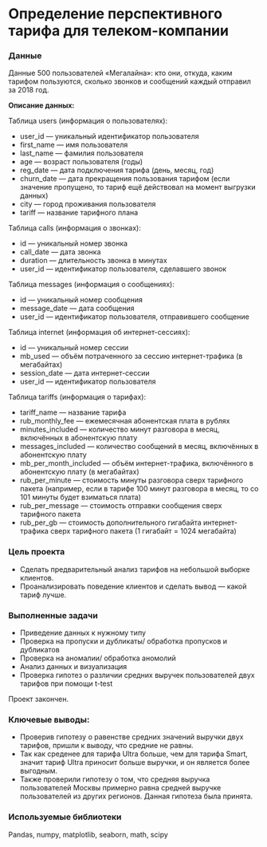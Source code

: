 # Определение перспективного тарифа для телеком-компании

### Данные
Данные 500 пользователей «Мегалайна»: кто они, откуда, каким тарифом пользуются, сколько звонков и сообщений каждый отправил за 2018 год.

**Описание данных:** 

Таблица users (информация о пользователях):
- user_id — уникальный идентификатор пользователя
- first_name — имя пользователя
- last_name — фамилия пользователя
- age — возраст пользователя (годы)
- reg_date — дата подключения тарифа (день, месяц, год)
- churn_date — дата прекращения пользования тарифом (если значение пропущено, то тариф ещё действовал на момент выгрузки данных)
- city — город проживания пользователя
- tariff — название тарифного плана

Таблица calls (информация о звонках):
- id — уникальный номер звонка
- call_date — дата звонка
- duration — длительность звонка в минутах
- user_id — идентификатор пользователя, сделавшего звонок

Таблица messages (информация о сообщениях):
- id — уникальный номер сообщения
- message_date — дата сообщения
- user_id — идентификатор пользователя, отправившего сообщение

Таблица internet (информация об интернет-сессиях):
- id — уникальный номер сессии
- mb_used — объём потраченного за сессию интернет-трафика (в мегабайтах)
- session_date — дата интернет-сессии
- user_id — идентификатор пользователя

Таблица tariffs (информация о тарифах):
- tariff_name — название тарифа
- rub_monthly_fee — ежемесячная абонентская плата в рублях
- minutes_included — количество минут разговора в месяц, включённых в абонентскую плату
- messages_included — количество сообщений в месяц, включённых в абонентскую плату
- mb_per_month_included — объём интернет-трафика, включённого в абонентскую плату (в мегабайтах)
- rub_per_minute — стоимость минуты разговора сверх тарифного пакета (например, если в тарифе 100 минут разговора в месяц, то со 101 минуты будет взиматься плата)
- rub_per_message — стоимость отправки сообщения сверх тарифного пакета
- rub_per_gb — стоимость дополнительного гигабайта интернет-трафика сверх тарифного пакета (1 гигабайт = 1024 мегабайта)


### Цель проекта

- Cделать предварительный анализ тарифов на небольшой выборке клиентов.
- Проанализировать поведение клиентов и сделать вывод — какой тариф лучше.

### Выполненные задачи

- Приведение данных к нужному типу
- Проверка на пропуски и дубликаты/ обработка пропусков и дубликатов
- Проверка на аномалии/ обработка аномолий
- Анализ данных и визуализация
- Проверка гипотез о различии средних выручек пользователей двух тарифов при помощи t-test

Проект закончен.

### Ключевые выводы:

- Проверив гипотезу о равенстве средних значений выручки двух тарифов, пришли к выводу, что средние не равны. 
- Так как среденее для тарифа Ultra больше, чем для тарифа Smart, значит тариф Ultra приносит больше выручки, и он является более выгодным. 
- Также проверили гипотезу о том, что средняя выручка пользователей Москвы примерно равна средней выручке пользователей из других регионов. Данная гипотеза была принята.

### Используемые библиотеки

Pandas, numpy, matplotlib, seaborn, math, scipy
